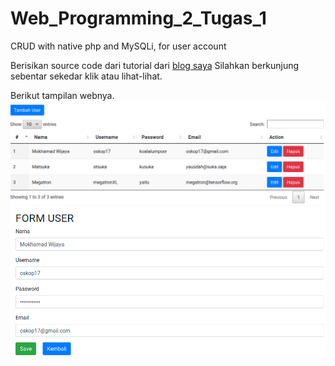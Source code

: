 # Web_Programming_2_Tugas_1
CRUD with native php and MySQLi, for user account

Berisikan source code dari tutorial dari [blog saya](https://mokhamadwijaya-ti-poltektegal.blogspot.com/2019/09/crud-with-php-native-and-mysqli-example.html)
Silahkan berkunjung sebentar sekedar klik atau lihat-lihat.

Berikut tampilan webnya.
![Tampilan_index](https://github.com/Oskop/Web_Programming_2_Tugas_1/blob/master/Screenshot_2019-09-23%20List%20User.png)
![TampilanForm](https://github.com/Oskop/Web_Programming_2_Tugas_1/blob/master/Screenshot_2019-09-23%20List%20User(1).png)

